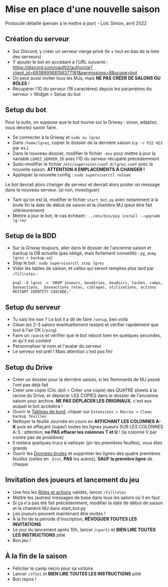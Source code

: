 # Mise en place d'une nouvelle saison

Protocole détaillé (penser à le mettre à jour) - Loïc Simon, avril 2022

## Création du serveur

- Sur Discord, y créer un serveur vierge privé (le + tout en bas de la liste des serveurs)
- Y ajouter le bot en accédant à l'URL suivante : https://discord.com/oauth2/authorize?client_id=693899568156377181&permissions=8&scope=bot
- On peut aussi inviter tous les MJs, mais **NE PAS CRÉER DE SALONS OU RÔLES** !
- Récupérer l'ID du serveur (18 caractères) depuis les paramètres du serveur > Widget > Setup du bot

## Setup du bot

Pour la suite, on suppose que le bot tourne sur la Griway : sinon, adaptez, vous devriez savoir faire.

- Se connecter à la Griway et `sudo su lgrez`
- Dans `/home/lgrez`, copier le dossier de la dernière saison (`cp -r P22 H23` par ex.)
- Dans le nouveau dossier, modifier le fichier `.env` pour mettre à jour la variable `LGREZ_SERVER_ID`
  avec l'ID du serveur récupéré précédemment
- Sudo-modifier le fichier `/etc/supervisor/conf.d/lgrez.conf` avec la nouvelle saison.
  **ATTENTION 4 EMPLACEMENTS À CHANGER !**
- Appliquer la nouvelle config : `sudo supervisorctl reload`

Le bot devrait alors changer de serveur et devrait alors poster un message dans le nouveau serveur.
(si non, investiguer)

- Tant qu'on est là, modifier le fichier `start_bot.py` avec notamment à la toute fin la date de début de saison
  et la chambre MJ (peut être fait ultérieurement)
- Mettre à jour le bot, le cas échéant : `../env/bin/pip install --upgrade lg-rez`

## Setup de la BDD

- Sur la Griway toujours, aller dans le dossier de l'ancienne saison et backup la DB actuelle
  (pas obligé, mais fortement conseillé) : `pg_dump lgrez > backup.sql`
- Stop le bot : `sudo supervisorctl stop lgrez`
- Vider les tables de saison, et celles qui seront remplies plus tard par `/fillroles` :
  ```
  psql -d lgrez -c 'DROP joueurs, bouderies, boudoirs, taches, camps, baseactions, _baseactions_roles, ciblages, utilisations, actions RESTART IDENTITY CASCADE;'
  ```

## Setup du serveur

- Tu sais lire non ? Le bot il a dit de faire `/setup`, ben voilà
- Clean les 2-3 salons éventuellement restant et vérifier rapidement que tout à l'air OK (`/ping`)
- Faire un `/panik` et vérifier que le bot reboot bien en quelques secondes, et qu'il est content
- Personnaliser le nom et l'avatar du serveur
- Le serveur est prêt ! Mais attention c'est pas fini

## Setup du Drive

- Créer un dossier pour la dernière saison, si les flemmards de MJ passé l'ont pas déjà fait
- Créer une copie (Clic doit > Créer une copie) des QUATRE sheets à la racine du Drive, et déplacer LES COPIES dans
  le dossier de l'ancienne saison pour archive. **NE PAS DÉPLACER LES ORIGINAUX**, c'est eux auquel le bot accèdera !
- Ouvrir le [Tableau de bord](https://docs.google.com/spreadsheets/u/0/d/1pmpcWxxAx_u5bNRmJRtd876qj0ZT5GHZ-_IdQQGbN1Y),
  cliquer sur `Extensions > Macros > Clean backup feuilles`
- Nettoyer la feuille Journée en cours en **AFFICHANT LES COLONNES A-K** puis en effaçant (suppr) toutes les lignes
  joueurs SUR LES COLONNES A-S : attention, **ne PAS effacer les colonnes T et U** !
  (la colonne V par contre pas de problème)
- Il restera quelques trucs à nettoyer (jor les premières feuilles), vous êtes grands
- Ouvrir les [Données brutes](https://docs.google.com/spreadsheets/u/0/d/1P_C_ixpEwQfMRa9jHjJS9QYGX3WjOnLW0KYZlu_MREs)
  et supprimer les lignes des quatre premières feuilles (celles en `_brut`, **PAS** les autres),
  **SAUF la première ligne** de chaque

## Invitation des joueurs et lancement du jeu

- Une fois les [Rôles et actions](https://docs.google.com/spreadsheets/u/0/d/1NR1NGM1LdjV4kWR4L9rI5HL_khUCPu8wixTtoazyzjA)
  validés, lancer `/fillroles`
- Mettre les (autres) messages de base dans tous les salons où il en faut
- Si ça n'a pas été fait précédemment, modifier la date de début de saison et la chambre MJ dans start_bot.py
- Les joueurs peuvent maintenant être invités !
- À la fin de la période d'inscription, **RÉVOQUER TOUTES LES INVITATIONS**
- Le jour du lancement après 10h, lancer `/cparti` et **BIEN LIRE TOUTES LES INSTRUCTIONS** pitié
- Bon jeu !

## À la fin de la saison

- Féliciter le camp nécro pour sa victoire
- Lancer `/cfini` et **BIEN LIRE TOUTES LES INSTRUCTIONS** pitié
- Bon repos !

